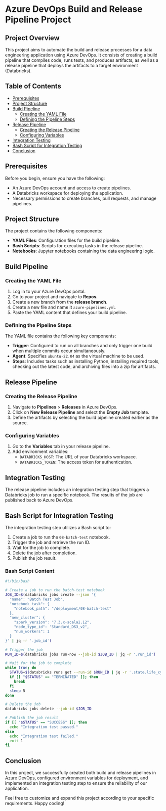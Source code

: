 
# Azure DevOps Build and Release Pipeline Project

## Project Overview

This project aims to automate the build and release processes for a data engineering application using Azure DevOps. It consists of creating a build pipeline that compiles code, runs tests, and produces artifacts, as well as a release pipeline that deploys the artifacts to a target environment (Databricks).

## Table of Contents

- [Prerequisites](#prerequisites)
- [Project Structure](#project-structure)
- [Build Pipeline](#build-pipeline)
    - [Creating the YAML File](#creating-the-yaml-file)
    - [Defining the Pipeline Steps](#defining-the-pipeline-steps)
- [Release Pipeline](#release-pipeline)
    - [Creating the Release Pipeline](#creating-the-release-pipeline)
    - [Configuring Variables](#configuring-variables)
- [Integration Testing](#integration-testing)
- [Bash Script for Integration Testing](#bash-script-for-integration-testing)
- [Conclusion](#conclusion)

## Prerequisites

Before you begin, ensure you have the following:

- An Azure DevOps account and access to create pipelines.
- A Databricks workspace for deploying the application.
- Necessary permissions to create branches, pull requests, and manage pipelines.

## Project Structure

The project contains the following components:

- **YAML Files**: Configuration files for the build pipeline.
- **Bash Scripts**: Scripts for executing tasks in the release pipeline.
- **Notebooks**: Jupyter notebooks containing the data engineering logic.

## Build Pipeline

### Creating the YAML File

1. Log in to your Azure DevOps portal.
2. Go to your project and navigate to **Repos**.
3. Create a new branch from the **release branch**.
4. Create a new file and name it `azure-pipelines.yml`.
5. Paste the YAML content that defines your build pipeline.

### Defining the Pipeline Steps

The YAML file contains the following key components:

- **Trigger**: Configured to run on all branches and only trigger one build when multiple commits occur simultaneously.
- **Agent**: Specifies `ubuntu-22.04` as the virtual machine to be used.
- **Steps**: Includes tasks such as installing Python, installing required tools, checking out the latest code, and archiving files into a zip for artifacts.

## Release Pipeline

### Creating the Release Pipeline

1. Navigate to **Pipelines** > **Releases** in Azure DevOps.
2. Click on **New Release Pipeline** and select the **Empty Job** template.
3. Define the artifacts by selecting the build pipeline created earlier as the source.

### Configuring Variables

1. Go to the **Variables** tab in your release pipeline.
2. Add environment variables:
   - `DATABRICKS_HOST`: The URL of your Databricks workspace.
   - `DATABRICKS_TOKEN`: The access token for authentication.

## Integration Testing

The release pipeline includes an integration testing step that triggers a Databricks job to run a specific notebook. The results of the job are published back to Azure DevOps.

## Bash Script for Integration Testing

The integration testing step utilizes a Bash script to:

1. Create a job to run the `08-batch-test` notebook.
2. Trigger the job and retrieve the run ID.
3. Wait for the job to complete.
4. Delete the job after completion.
5. Publish the job result.

### Bash Script Content

```bash
#!/bin/bash

# Create a job to run the batch-test notebook
JOB_ID=$(databricks jobs create --json '{
  "name": "Batch Test Job",
  "notebook_task": {
    "notebook_path": "/deployment/08-batch-test"
  },
  "new_cluster": {
    "spark_version": "7.3.x-scala2.12",
    "node_type_id": "Standard_DS3_v2",
    "num_workers": 1
  }
}' | jq -r '.job_id')

# Trigger the job
RUN_ID=$(databricks jobs run-now --job-id $JOB_ID | jq -r '.run_id')

# Wait for the job to complete
while true; do
  STATUS=$(databricks runs get --run-id $RUN_ID | jq -r '.state.life_cycle_state')
  if [[ "$STATUS" == "TERMINATED" ]]; then
    break
  fi
  sleep 5
done

# Delete the job
databricks jobs delete --job-id $JOB_ID

# Publish the job result
if [[ "$STATUS" == "SUCCESS" ]]; then
  echo "Integration test passed."
else
  echo "Integration test failed."
  exit 1
fi
```

## Conclusion

In this project, we successfully created both build and release pipelines in Azure DevOps, configured environment variables for deployment, and implemented an integration testing step to ensure the reliability of our application. 

Feel free to customize and expand this project according to your specific requirements. Happy coding!
